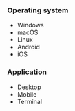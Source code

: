 ### Operating system

<!-- Please only leave those relevant to your request -->

- Windows
- macOS
- Linux
- Android
- iOS

### Application

<!-- Please only leave those relevant to your request -->

- Desktop
- Mobile
- Terminal

<!--
Please read the guide first! https://github.com/laurent22/joplin/blob/master/CONTRIBUTING.md

If you are reporting a bug, did you try enabling debug mode? https://joplinapp.org/debugging/
If so, please post any error or warning.

For general discussion, user support or to discuss feature requests, please post to the forum https://discourse.joplinapp.org/ (You can login with your GitHub account)
-->
